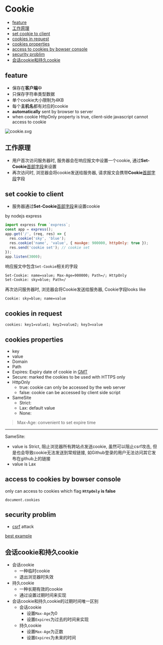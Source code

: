 # Cookie

- [feature](#feature)
- [工作原理](#工作原理)
- [set cookie to client](#set-cookie-to-client)
- [cookies in request](#cookies-in-request)
- [cookies properties](#cookies-properties)
- [access to cookies by bowser console](#access-to-cookies-by-bowser-console)
- [security problim](#security-problim)
- [会话cookie和持久cookie](#会话cookie和持久cookie)

## feature

- 保存在**客户端**中
- 只保存字符串类型数据
- 单个cookie大小限制为4KB
- 每个**主机名**都有对应的cookie
- **automatically** sent by browser to server
- when cookie HttpOnly property is true, client-side javascript cannot access to cookie

![cookie.svg](Cookie.svg)

## 工作原理

- 用户首次访问服务器时, 服务器会在响应报文中设置一个cookie, 通过**Set-Cookie**[首部字段](Http_Response_Message.md)来设置
- 再次访问时, 浏览器会将cookie发送给服务器, 请求报文会携带**Cookie**[首部字段](Http_Request_Message.md)字段

## set cookie to client

- 服务器通过**Set-Cookie**[首部字段](Http_Response_Message.md)来设置cookie

by nodejs express

```js
import express from `express`;
const app = express();
app.get('/', (req, res) => {
  res.cookie('sky', 'blue');
  res.cookie('name', 'value', { maxAge: 900000, httpOnly: true });
  res.send('cookie set'); // cookie set
});
app.listen(3000);
```

响应报文中包含`Set-Cookie`相关的字段

```http
Set-Cookie: name=value; Max-Age=900000; Path=/; HttpOnly
Set-Cookie: sky=blue; Path=/
```

再次访问服务器时, 浏览器会将Cookie发送给服务器, Cookie字段looks like

```http
Cookie: sky=blue; name=value
```

## cookies in request

```http
cookies: key1=value1; key2=value2; key3=value
```

## cookies properties

- key
- value
- Domain
- Path
- Expires: Expiry date of cookie in [GMT]()
- Secure: marked the cookies to be used with HTTPS only
- HttpOnly
  - true: cookie can only be accessed by the web server
  - false: cookie can be accessed by client side script
- SameSite
  - Strict:
  - Lax: default value
  - None:

> Max-Age: convenient to set expire time

---

SameSite:

- value is Strict, 阻止浏览器所有跨站点发送cookie, 虽然可以阻止csrf攻击, 但是也会导致cookie无法发送到常规链接, 如Github登录的用户无法访问其它发布在github上的链接
- value is Lax

## access to cookies by bowser console

only can access to cookies which flag **`HttpOnly` is false**

`document.cookies`

## security problim

- [csrf](Web_CSRF.md) attack

[best example](https://github.com/LearnWebCode/youtube-cookies-and-more/tree/main/01-cookies)

## 会话cookie和持久cookie

- 会话cookie
  - 一种临时cookie
  - 退出浏览器时失效
- 持久cookie
  - 一种长期有效的cookie
  - 通过设置过期时间来实现
- 会话cookie和持久cookie的过期时间唯一区别
  - 会话cookie
    - 设置`Max-Age`为0
    - 设置`Expires`为过去的时间来实现
  - 持久cookie
    - 设置`Max-Age`为正数
    - 设置`Expires`为未来的时间